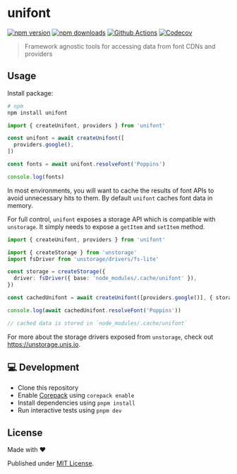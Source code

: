 # unifont

[![npm version][npm-version-src]][npm-version-href]
[![npm downloads][npm-downloads-src]][npm-downloads-href]
[![Github Actions][github-actions-src]][github-actions-href]
[![Codecov][codecov-src]][codecov-href]

> Framework agnostic tools for accessing data from font CDNs and providers

## Usage

Install package:

```sh
# npm
npm install unifont
```

```js
import { createUnifont, providers } from 'unifont'

const unifont = await createUnifont([
  providers.google(),
])

const fonts = await unifont.resolveFont('Poppins')

console.log(fonts)
```

In most environments, you will want to cache the results of font APIs to avoid unnecessary hits to them. By default `unifont` caches font data in memory.

For full control, `unifont` exposes a storage API which is compatible with `unstorage`. It simply needs to expose a `getItem` and `setItem` method.

```ts
import { createUnifont, providers } from 'unifont'

import { createStorage } from 'unstorage'
import fsDriver from 'unstorage/drivers/fs-lite'

const storage = createStorage({
  driver: fsDriver({ base: 'node_modules/.cache/unifont' }),
})

const cachedUnifont = await createUnifont([providers.google()], { storage })

console.log(await cachedUnifont.resolveFont('Poppins'))

// cached data is stored in `node_modules/.cache/unifont`
```

For more about the storage drivers exposed from `unstorage`, check out https://unstorage.unjs.io.

## 💻 Development

- Clone this repository
- Enable [Corepack](https://github.com/nodejs/corepack) using `corepack enable`
- Install dependencies using `pnpm install`
- Run interactive tests using `pnpm dev`

## License

Made with ❤️

Published under [MIT License](./LICENCE).

<!-- Badges -->

[npm-version-src]: https://img.shields.io/npm/v/unifont?style=flat-square
[npm-version-href]: https://npmjs.com/package/unifont
[npm-downloads-src]: https://img.shields.io/npm/dm/unifont?style=flat-square
[npm-downloads-href]: https://npm.chart.dev/unifont
[github-actions-src]: https://img.shields.io/github/actions/status/unjs/unifont/ci.yml?branch=main&style=flat-square
[github-actions-href]: https://github.com/unjs/unifont/actions?query=workflow%3Aci
[codecov-src]: https://img.shields.io/codecov/c/gh/unjs/unifont/main?style=flat-square
[codecov-href]: https://codecov.io/gh/unjs/unifont
